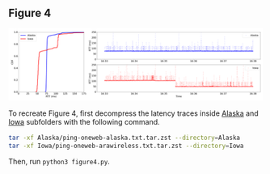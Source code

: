 ## Figure 4

![](./figure4.png)

To recreate Figure 4, first decompress the latency traces inside [Alaska](./Alaska/) and [Iowa](./Iowa/) subfolders with the following command.

```bash
tar -xf Alaska/ping-oneweb-alaska.txt.tar.zst --directory=Alaska
tar -xf Iowa/ping-oneweb-arawireless.txt.tar.zst --directory=Iowa
```

Then, run `python3 figure4.py`.
